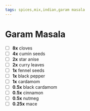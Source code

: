 ```yaml
---
tags: spices,mix,indian,garam masala
---
```


# Garam Masala

- [ ] __8x__    cloves
- [ ] __4x__    cumin seeds
- [ ] __2x__    star anise
- [ ] __2x__    curry leaves  
- [ ] __1x__    fennel seeds
- [ ] __1x__    black pepper
- [ ] __1x__    cardamom
- [ ] __0.5x__  black cardamom
- [ ] __0.5x__  cinnamon
- [ ] __0.5x__  nutmeg
- [ ] __0.25x__ mace